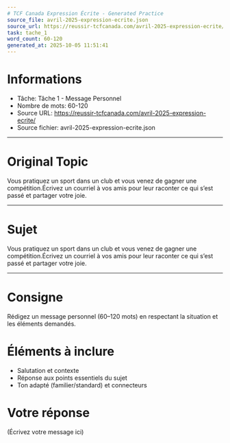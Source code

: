```yaml
---
# TCF Canada Expression Écrite - Generated Practice
source_file: avril-2025-expression-ecrite.json
source_url: https://reussir-tcfcanada.com/avril-2025-expression-ecrite/
task: tache_1
word_count: 60-120
generated_at: 2025-10-05 11:51:41
---
```


# Informations
- Tâche: Tâche 1 - Message Personnel
- Nombre de mots: 60-120
- Source URL: https://reussir-tcfcanada.com/avril-2025-expression-ecrite/
- Source fichier: avril-2025-expression-ecrite.json

---

# Original Topic
Vous pratiquez un sport dans un club et vous venez de gagner une compétition.Écrivez un courriel à vos amis pour leur raconter ce qui s’est passé et partager votre joie.

---

# Sujet
Vous pratiquez un sport dans un club et vous venez de gagner une compétition.Écrivez un courriel à vos amis pour leur raconter ce qui s’est passé et partager votre joie.

---
# Consigne
Rédigez un message personnel (60–120 mots) en respectant la situation et les éléments demandés.

# Éléments à inclure
- Salutation et contexte
- Réponse aux points essentiels du sujet
- Ton adapté (familier/standard) et connecteurs

# Votre réponse
(Écrivez votre message ici)
